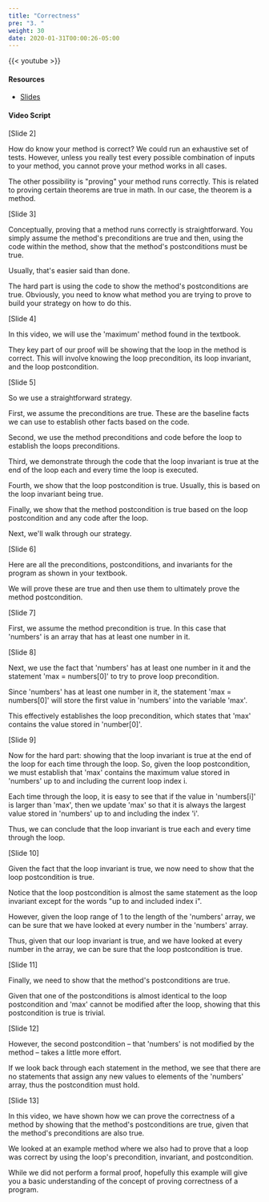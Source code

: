 ```yaml
---
title: "Correctness"
pre: "3. "
weight: 30
date: 2020-01-31T00:00:26-05:00
---
```


{{< youtube >}}

#### Resources

* [Slides](/3-cc310/03-program-contract-performance/03-correctness-slides.pptx)

#### Video Script

[Slide 2]

How do know your method is correct? We could run an exhaustive set of tests.
However, unless you really test every possible combination of inputs to your
method, you cannot prove your method works in all cases.

The other possibility is "proving" your method runs correctly. This is related
to proving certain theorems are true in math. In our case, the theorem is a
method.

[Slide 3]

Conceptually, proving that a method runs correctly is straightforward. You
simply assume the method's preconditions are true and then, using the code
within the method, show that the method's postconditions must be true.

Usually, that's easier said than done.

The hard part is using the code to show the method's postconditions are true.
Obviously, you need to know what method you are trying to prove to build your
strategy on how to do this.

[Slide 4]

In this video, we will use the 'maximum' method found in the textbook.

They key part of our proof will be showing that the loop in the method is
correct. This will involve knowing the loop precondition, its loop invariant,
and the loop postcondition.

[Slide 5]

So we use a straightforward strategy.

First, we assume the preconditions are true. These are the baseline facts we can
use to establish other facts based on the code.

Second, we use the method preconditions and code before the loop to establish
the loops preconditions.

Third, we demonstrate through the code that the loop invariant is true at the
end of the loop each and every time the loop is executed.

Fourth, we show that the loop postcondition is true. Usually, this is based on
the loop invariant being true.

Finally, we show that the method postcondition is true based on the loop
postcondition and any code after the loop.

Next, we'll walk through our strategy.

[Slide 6]

Here are all the preconditions, postconditions, and invariants for the program
as shown in your textbook.

We will prove these are true and then use them to ultimately prove the method
postcondition.

[Slide 7]

First, we assume the method precondition is true. In this case that 'numbers' is
an array that has at least one number in it.

[Slide 8]

Next, we use the fact that 'numbers' has at least one number in it and the
statement 'max = numbers[0]' to try to prove loop precondition.

Since 'numbers' has at least one number in it, the statement 'max = numbers[0]'
will store the first value in 'numbers' into the variable 'max'.

This effectively establishes the loop precondition, which states that 'max'
contains the value stored in 'number[0]'.

[Slide 9]

Now for the hard part: showing that the loop invariant is true at the end of the
loop for each time through the loop. So, given the loop postcondition, we must
establish that 'max' contains the maximum value stored in 'numbers' up to and
including the current loop index i.

Each time through the loop, it is easy to see that if the value in 'numbers[i]'
is larger than 'max', then we update 'max' so that it is always the largest
value stored in 'numbers' up to and including the index 'i'.

Thus, we can conclude that the loop invariant is true each and every time
through the loop.

[Slide 10]

Given the fact that the loop invariant is true, we now need to show that the
loop postcondition is true.

Notice that the loop postcondition is almost the same statement as the loop
invariant except for the words "up to and included index i".

However, given the loop range of 1 to the length of the 'numbers' array, we can
be sure that we have looked at every number in the 'numbers' array.

Thus, given that our loop invariant is true, and we have looked at every number
in the array, we can be sure that the loop postcondition is true.

[Slide 11]

Finally, we need to show that the method's postconditions are true.

Given that one of the postconditions is almost identical to the loop
postcondition and 'max' cannot be modified after the loop, showing that this
postcondition is true is trivial.

[Slide 12]

However, the second postcondition – that 'numbers' is not modified by the method
– takes a little more effort.

If we look back through each statement in the method, we see that there are no
statements that assign any new values to elements of the 'numbers' array, thus
the postcondition must hold.

[Slide 13]

In this video, we have shown how we can prove the correctness of a method by
showing that the method's postconditions are true, given that the method's
preconditions are also true.

We looked at an example method where we also had to prove that a loop was
correct by using the loop's precondition, invariant, and postcondition.

While we did not perform a formal proof, hopefully this example will give you a
basic understanding of the concept of proving correctness of a program.
